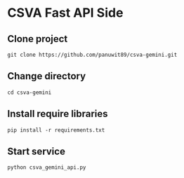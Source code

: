 # CSVA Fast API Side
## Clone project
```
git clone https://github.com/panuwit89/csva-gemini.git
```
## Change directory
```
cd csva-gemini
```
## Install require libraries
```
pip install -r requirements.txt
```
## Start service
```
python csva_gemini_api.py
```